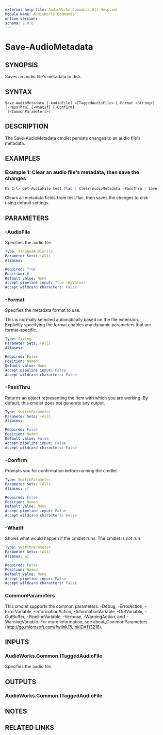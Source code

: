 ```yaml
---
external help file: AudioWorks.Commands.dll-Help.xml
Module Name: AudioWorks.Commands
online version:
schema: 2.0.0
---
```


# Save-AudioMetadata

## SYNOPSIS
Saves an audio file's metadata to disk.

## SYNTAX

```
Save-AudioMetadata [-AudioFile] <ITaggedAudioFile> [-Format <String>] [-PassThru] [-WhatIf] [-Confirm]
 [<CommonParameters>]
```

## DESCRIPTION
The Save-AudioMetadata cmdlet persists changes to an audio file's metadata.

## EXAMPLES

### Example 1: Clear an audio file's metadata, then save the changes
```powershell
PS C:\> Get-AudioFile test.flac | Clear-AudioMetadata -PassThru | Save-AudioMetadata
```

Clears all metadata fields from test.flac, then saves the changes to disk using default settings.

## PARAMETERS

### -AudioFile
Specifies the audio file.

```yaml
Type: ITaggedAudioFile
Parameter Sets: (All)
Aliases:

Required: True
Position: 0
Default value: None
Accept pipeline input: True (ByValue)
Accept wildcard characters: False
```

### -Format
Specifies the metadata format to use.

This is normally selected automatically based on the file extension.
Explicitly specifying the format enables any dynamic parameters that are format-specific.

```yaml
Type: String
Parameter Sets: (All)
Aliases:

Required: False
Position: Named
Default value: None
Accept pipeline input: False
Accept wildcard characters: False
```

### -PassThru
Returns an object representing the item with which you are working.
By default, this cmdlet does not generate any output.

```yaml
Type: SwitchParameter
Parameter Sets: (All)
Aliases:

Required: False
Position: Named
Default value: False
Accept pipeline input: False
Accept wildcard characters: False
```

### -Confirm
Prompts you for confirmation before running the cmdlet.

```yaml
Type: SwitchParameter
Parameter Sets: (All)
Aliases: cf

Required: False
Position: Named
Default value: None
Accept pipeline input: False
Accept wildcard characters: False
```

### -WhatIf
Shows what would happen if the cmdlet runs.
The cmdlet is not run.

```yaml
Type: SwitchParameter
Parameter Sets: (All)
Aliases: wi

Required: False
Position: Named
Default value: None
Accept pipeline input: False
Accept wildcard characters: False
```

### CommonParameters
This cmdlet supports the common parameters: -Debug, -ErrorAction, -ErrorVariable, -InformationAction, -InformationVariable, -OutVariable, -OutBuffer, -PipelineVariable, -Verbose, -WarningAction, and -WarningVariable.
For more information, see about_CommonParameters (http://go.microsoft.com/fwlink/?LinkID=113216).

## INPUTS

### AudioWorks.Common.ITaggedAudioFile
Specifies the audio file.

## OUTPUTS

### AudioWorks.Common.ITaggedAudioFile
## NOTES

## RELATED LINKS
